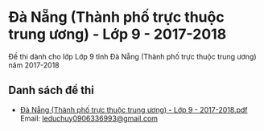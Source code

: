 # Đà Nẵng (Thành phố trực thuộc trung ương) - Lớp 9 - 2017-2018

Đề thi dành cho lớp Lớp 9 tỉnh Đà Nẵng (Thành phố trực thuộc trung ương) năm 2017-2018

## Danh sách đề thi

- [Đà Nẵng (Thành phố trực thuộc trung ương) - Lớp 9 - 2017-2018.pdf](Đà%20Nẵng%20(Thành%20phố%20trực%20thuộc%20trung%20ương)%20-%20Lớp%209%20-%202017-2018.pdf)
Email: leduchuy0906336993@gmail.com

